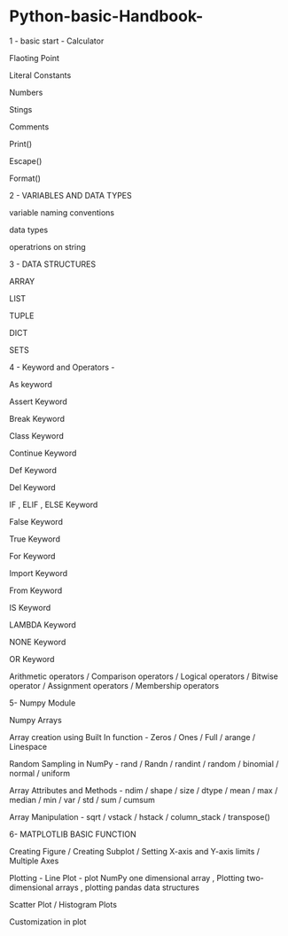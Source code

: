 # Python-basic-Handbook-

1 - basic start -
 Calculator
 
 Flaoting Point
 
 Literal Constants
 
 Numbers
 
 Stings
 
 Comments
 
 Print()
 
 Escape()
 
 Format()
 
 2 - VARIABLES AND DATA TYPES
 
 variable naming conventions
 
 data types
 
 operatrions on string
 
 
 3 - DATA STRUCTURES
 
 ARRAY
 
 LIST
 
 TUPLE
 
 DICT

SETS
 
 4 - Keyword and Operators -
 
 As keyword
 
 Assert Keyword
 
 Break Keyword
 
 Class Keyword
 
 Continue Keyword
 
 Def Keyword
 
 Del Keyword
 
 IF , ELIF , ELSE Keyword
 
 False Keyword
 
 True Keyword
 
 For Keyword
 
 Import Keyword
 
 From Keyword
 
 IS Keyword
 
 LAMBDA Keyword
 
 NONE Keyword
 
 OR Keyword
 
 Arithmetic operators  / Comparison operators / Logical operators / Bitwise operator /  Assignment operators / Membership operators
 
 5- Numpy Module
 
 Numpy Arrays
 
 Array creation using Built In function - Zeros / Ones / Full / arange / Linespace 
 
 Random Sampling in NumPy - rand / Randn / randint / random / binomial / normal / uniform 
 
 Array Attributes and Methods - ndim / shape / size  / dtype / mean / max / median / min / var / std / sum / cumsum
 
 Array Manipulation - sqrt / vstack / hstack / column_stack / transpose()
 
 
 6- MATPLOTLIB BASIC FUNCTION 
 
 Creating Figure / Creating Subplot / Setting X-axis and Y-axis limits / Multiple Axes 
 
 Plotting - Line Plot  - plot NumPy one dimensional array , Plotting two-dimensional arrays , plotting pandas data structures
 
 Scatter Plot / Histogram Plots
 
 Customization in plot
 
